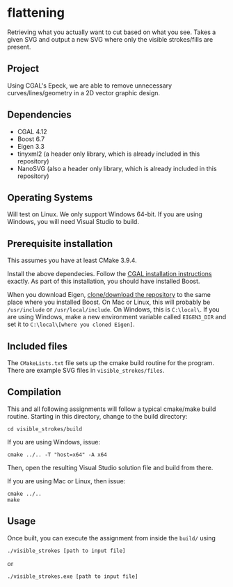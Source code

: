 # flattening
Retrieving what you actually want to cut based on what you see. Takes a given SVG and output a new SVG where only the visible strokes/fills are present.

## Project
Using CGAL's Epeck, we are able to remove unnecessary curves/lines/geometry in a 2D vector graphic design.

## Dependencies
* CGAL 4.12
* Boost 6.7
* Eigen 3.3
* tinyxml2 (a header only library, which is already included in this repository)
* NanoSVG (also a header only library, which is already included in this repository)

## Operating Systems
Will test on Linux.
We only support Windows 64-bit. If you are using Windows, you will need Visual Studio to build.

## Prerequisite installation
This assumes you have at least CMake 3.9.4.

Install the above dependecies. Follow the [CGAL installation instructions](https://doc.cgal.org/latest/Manual/installation.html) exactly. As part of this installation, you should have installed Boost. 

When you download Eigen, [clone/download the repository](https://github.com/eigenteam/eigen-git-mirror) to the same place where you installed Boost. On Mac or Linux, this will probably be `/usr/include` or `/usr/local/include`. On Windows, this is `C:\local\`. If you are using Windows, make a new environment variable called `EIGEN3_DIR` and set it to `C:\local\[where you cloned Eigen]`.

## Included files
The `CMakeLists.txt` file sets up the cmake build routine for the program.
There are example SVG files in `visible_strokes/files`. 

## Compilation

This and all following assignments will follow a typical cmake/make build
routine. Starting in this directory, change to the build directory:

    cd visible_strokes/build
    
If you are using Windows, issue:

    cmake ../.. -T "host=x64" -A x64
    
Then, open the resulting Visual Studio solution file and build from there.

If you are using Mac or Linux, then issue:

    cmake ../..
    make

## Usage

Once built, you can execute the assignment from inside the `build/` using 

    ./visible_strokes [path to input file]
    
or

    ./visible_strokes.exe [path to input file]
    

